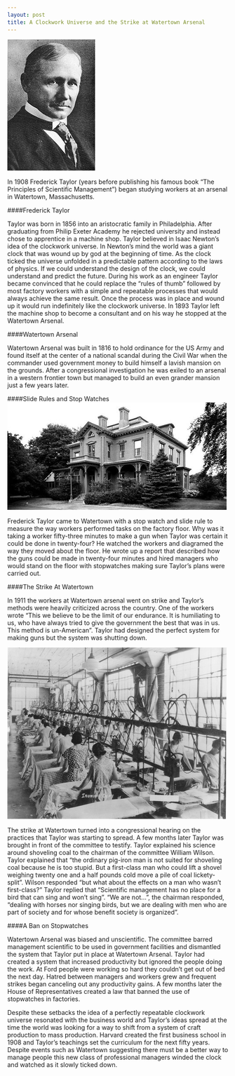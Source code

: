 ```yaml
---
layout: post 
title: A Clockwork Universe and the Strike at Watertown Arsenal 
--- 
```

![taylor](/images/taylor.jpeg)

In 1908 Frederick Taylor (years before publishing his famous
book “The Principles of Scientific Management”) began studying workers
at an arsenal in Watertown, Massachusetts.  

####Frederick Taylor

Taylor was born in 1856 into an aristocratic family in Philadelphia.
After graduating from Philip Exeter Academy he rejected university and
instead chose to apprentice in a machine shop.  Taylor believed in Isaac
Newton’s idea of the clockwork universe.  In Newton’s mind the world was
a giant clock that was wound up by god at the beginning of time.  As the
clock ticked the universe unfolded in a predictable pattern according to
the laws of physics.  If we could understand the design of the clock, we
could understand and predict the future.  During his work as an engineer
Taylor became convinced that he could replace the “rules of thumb”
followed by most factory workers with a simple and repeatable processes
that would always achieve the same result.  Once the process was in
place and wound up it would run indefinitely like the clockwork
universe.  In 1893 Taylor left the machine shop to become a consultant
and on his way he stopped at the Watertown Arsenal.

####Watertown Arsenal

Watertown Arsenal was built in 1816 to hold ordinance for the US Army
and found itself at the center of a national scandal during the Civil
War when the commander used government money to build himself a lavish
mansion on the grounds.  After a congressional investigation he was
exiled to an arsenal in a western frontier town but managed to build an
even grander mansion just a few years later.

####Slide Rules and Stop Watches
![house](/images/house.jpeg)

Frederick Taylor came to Watertown with a stop watch and slide rule to
measure the way workers performed tasks on the factory floor.  Why was
it taking a worker fifty-three minutes to make a gun when Taylor was
certain it could be done in twenty-four?  He watched the workers and
diagramed the way they moved about the floor.  He wrote up a report that
described how the guns could be made in twenty-four minutes and hired
managers who would stand on the floor with stopwatches making sure
Taylor’s plans were carried out.

####The Strike At Watertown

In 1911 the workers at Watertown arsenal went on strike and Taylor’s
methods were heavily criticized across the country.  One of the workers
wrote “This we believe to be the limit of our endurance.  It is
humiliating to us, who have always tried to give the government the best
that was in us.  This method is un-American”.  Taylor had designed the
perfect system for making guns but the system was shutting down. 

![sweatshop](/images/sweatshop.jpeg)

The strike at Watertown turned into a congressional hearing on the
practices that Taylor was starting to spread.  A few months later Taylor
was brought in front of the committee to testify.  Taylor explained his
science around shoveling coal to the chairman of the committee William
Wilson. Taylor explained that “the ordinary pig-iron man is not suited
for shoveling coal because he is too stupid.  But a first-class man who
could lift a shovel weighing twenty one and a half pounds cold move a
pile of coal lickety-split”.  Wilson responded “but what about the
effects on a man who wasn’t first-class?”  Taylor replied that
“Scientific management has no place for a bird that can sing and won’t
sing”.  “We are not...”, the chairman responded, “dealing with horses
nor singing birds, but we are dealing with men who are part of society
and for whose benefit society is organized”.

####A Ban on Stopwatches

Watertown Arsenal was biased and unscientific.  The committee barred
management scientific to be used in government facilities and dismantled
the system that Taylor put in place at Watertown Arsenal.  Taylor had
created a system that increased productivity but ignored the people
doing the work.  At Ford people were working so hard they couldn’t get
out of bed the next day.   Hatred between managers and workers grew and
frequent strikes began canceling out any productivity gains.  A few
months later the House of Representatives created a law that banned the
use of stopwatches in factories.

Despite these setbacks the idea of a perfectly repeatable clockwork
universe resonated with the business world and Taylor’s ideas spread at
the time the world was looking for a way to shift from a system of craft
production to mass production.  Harvard created the first business
school in 1908 and Taylor’s teachings set the curriculum for the next
fifty years.  Despite events such as Watertown suggesting there must be
a better way to manage people this new class of professional managers
winded the clock and watched as it slowly ticked down.
